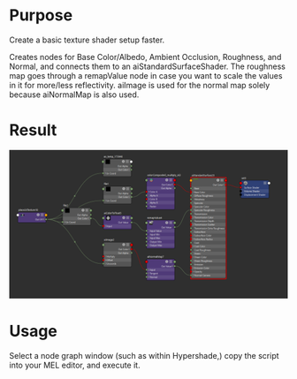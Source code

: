 # Purpose
Create a basic texture shader setup faster.

Creates nodes for Base Color/Albedo, Ambient Occlusion, Roughness, and Normal, and connects them to an aiStandardSurfaceShader. The roughness map goes through a remapValue node in case you want to scale the values in it for more/less reflectivity. aiImage is used for the normal map solely because aiNormalMap is also used.

# Result
![expected result of running the script](./images/basic_texture_nodes_outcome.png "Basic Texture Node Setup")

# Usage
Select a node graph window (such as within Hypershade,) copy the script into your MEL editor, and execute it.

